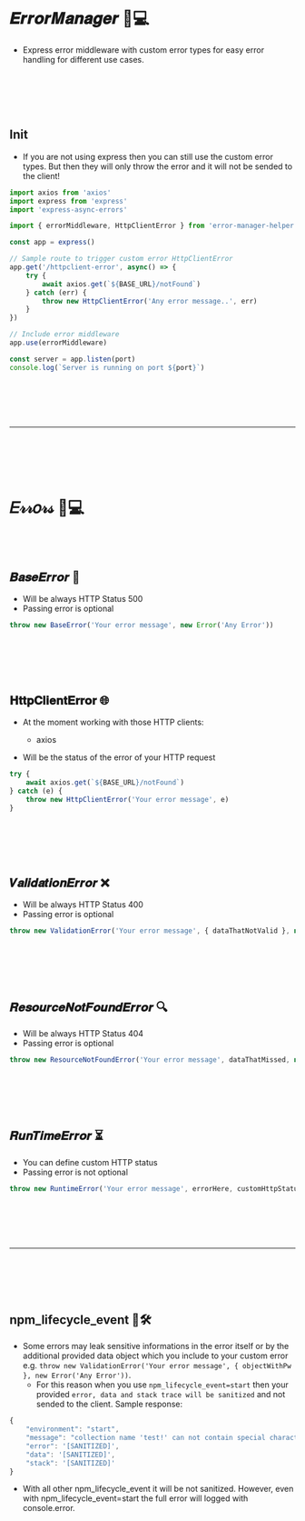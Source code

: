 # 𝑬𝒓𝒓𝒐𝒓𝑴𝒂𝒏𝒂𝒈𝒆𝒓 🌟💻
- Express error middleware with custom error types for easy error handling for different use cases. 


<br><br>
<br><br>

## Init
- If you are not using express then you can still use the custom error types. But then they will only throw the error and it will not be sended to the client!
```javascript
import axios from 'axios'
import express from 'express'
import 'express-async-errors'

import { errorMiddleware, HttpClientError } from 'error-manager-helper'

const app = express()

// Sample route to trigger custom error HttpClientError
app.get('/httpclient-error', async() => {
    try {
        await axios.get(`${BASE_URL}/notFound`)
    } catch (err) {
        throw new HttpClientError('Any error message..', err)
    }
})

// Include error middleware
app.use(errorMiddleware)

const server = app.listen(port)
console.log(`Server is running on port ${port}`)
```









<br><br>
<br><br>
_________________________________________
<br><br>
<br><br>


# 𝐸𝓇𝓇𝑜𝓇𝓈 🌟💻

<br><br>

## 𝑩𝒂𝒔𝒆𝑬𝒓𝒓𝒐𝒓 🚨
- Will be always HTTP Status 500
- Passing error is optional
```javascript
throw new BaseError('Your error message', new Error('Any Error'))
```

<br><br>
<br><br>

## 𝐇𝐭𝐭𝐩𝐂𝐥𝐢𝐞𝐧𝐭𝐄𝐫𝐫𝐨𝐫 🌐
- At the moment working with those HTTP clients:
  - axios

- Will be the status of the error of your HTTP request
```javascript
try {
    await axios.get(`${BASE_URL}/notFound`)
} catch (e) {
    throw new HttpClientError('Your error message', e)
}
```

<br><br>
<br><br>

## 𝑽𝒂𝒍𝒊𝒅𝒂𝒕𝒊𝒐𝒏𝑬𝒓𝒓𝒐𝒓 ❌
- Will be always HTTP Status 400
- Passing error is optional
```javascript
throw new ValidationError('Your error message', { dataThatNotValid }, new Error('Any Error'))
```

<br><br>
<br><br>

## 𝑹𝒆𝒔𝒐𝒖𝒓𝒄𝒆𝑵𝒐𝒕𝑭𝒐𝒖𝒏𝒅𝑬𝒓𝒓𝒐𝒓 🔍
- Will be always HTTP Status 404
- Passing error is optional
```javascript
throw new ResourceNotFoundError('Your error message', dataThatMissed, new Error('Any Error'))
```

<br><br>
<br><br>

## 𝑹𝒖𝒏𝑻𝒊𝒎𝒆𝑬𝒓𝒓𝒐𝒓 ⏳
- You can define custom HTTP status
- Passing error is not optional
```javascript
throw new RuntimeError('Your error message', errorHere, customHttpStatus)
```












<br><br>
<br><br>
_________________________________________
<br><br>
<br><br>


## npm_lifecycle_event 🔧🛠️
- Some errors may leak sensitive informations in the error itself or by the additional provided data object which you include to your custom error e.g. `throw new ValidationError('Your error message', { objectWithPw }, new Error('Any Error'))`.
  - For this reason when you use `npm_lifecycle_event=start` then your provided `error, data and stack trace will be sanitized` and not sended to the client. Sample response:
```javascript
{
    "environment": "start",
    "message": "collection name 'test!' can not contain special characters",
    "error": '[SANITIZED]',
    "data": '[SANITIZED]',
    "stack": '[SANITIZED]'
}
```
  - With all other npm_lifecycle_event it will be not sanitized. However, even with npm_lifecycle_event=start the full error will logged with console.error.